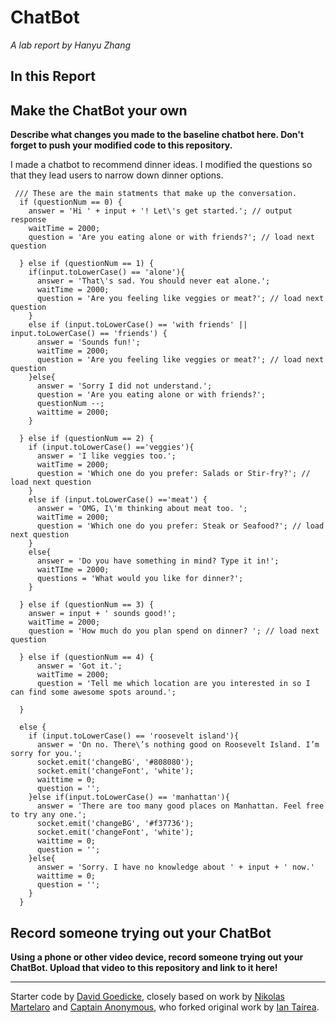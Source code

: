 # ChatBot

*A lab report by Hanyu Zhang*

## In this Report

## Make the ChatBot your own

**Describe what changes you made to the baseline chatbot here. Don't forget to push your modified code to this repository.**

I made a chatbot to recommend dinner ideas. I modified the questions so that they lead users to narrow down dinner options. 

```
 /// These are the main statments that make up the conversation.
  if (questionNum == 0) {
    answer = 'Hi ' + input + '! Let\'s get started.'; // output response
    waitTime = 2000;
    question = 'Are you eating alone or with friends?'; // load next question

  } else if (questionNum == 1) {
    if(input.toLowerCase() == 'alone'){
      answer = 'That\'s sad. You should never eat alone.';
      waitTime = 2000;
      question = 'Are you feeling like veggies or meat?'; // load next question
    }
    else if (input.toLowerCase() == 'with friends' || input.toLowerCase() == 'friends') {
      answer = 'Sounds fun!';
      waitTime = 2000;
      question = 'Are you feeling like veggies or meat?'; // load next question
    }else{
      answer = 'Sorry I did not understand.';
      question = 'Are you eating alone or with friends?';
      questionNum --;
      waittime = 2000;
    }

  } else if (questionNum == 2) {
    if (input.toLowerCase() =='veggies'){
      answer = 'I like veggies too.';
      waitTime = 2000;
      question = 'Which one do you prefer: Salads or Stir-fry?'; // load next question
    }
    else if (input.toLowerCase() =='meat') {
      answer = 'OMG, I\'m thinking about meat too. ';
      waitTime = 2000;
      question = 'Which one do you prefer: Steak or Seafood?'; // load next question
    }
    else{
      answer = 'Do you have something in mind? Type it in!';
      waitTIme = 2000;
      questions = 'What would you like for dinner?';
    }

  } else if (questionNum == 3) {
    answer = input + ' sounds good!';
    waitTime = 2000;
    question = 'How much do you plan spend on dinner? '; // load next question

  } else if (questionNum == 4) {
      answer = 'Got it.';
      waitTime = 2000;
      question = 'Tell me which location are you interested in so I can find some awesome spots around.';

  }

  else {
    if (input.toLowerCase() == 'roosevelt island'){
      answer = 'On no. There\’s nothing good on Roosevelt Island. I’m sorry for you.';
      socket.emit('changeBG', '#808080');
      socket.emit('changeFont', 'white');
      waittime = 0;
      question = '';
    }else if(input.toLowerCase() == 'manhattan'){
      answer = 'There are too many good places on Manhattan. Feel free to try any one.';
      socket.emit('changeBG', '#f37736');
      socket.emit('changeFont', 'white');
      waittime = 0;
      question = '';
    }else{
      answer = 'Sorry. I have no knowledge about ' + input + ' now.'
      waittime = 0;
      question = '';
    }
  }
```


## Record someone trying out your ChatBot

**Using a phone or other video device, record someone trying out your ChatBot. Upload that video to this repository and link to it here!**

---
Starter code by [David Goedicke](mailto:da.goedicke@gmail.com), closely based on work by [Nikolas Martelaro](mailto:nmartelaro@gmail.com) and [Captain Anonymous](https://codepen.io/anon/pen/PEVYXz), who forked original work by [Ian Tairea](https://codepen.io/mrtairea/pen/yJapwv).
